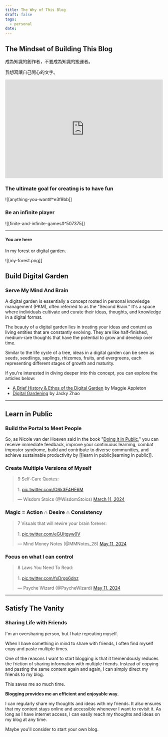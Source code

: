 ```yaml
---
title: The Why of This Blog
draft: false
tags:
  - personal
date:
---
```

## The Mindset of Building This Blog

成為知識的創作者，不要成為知識的搬運者。

我想寫讓自己開心的文字。



<iframe width="100%" height="315" src="https://glasp.co/highlight-embed?u=AL07j8p1wFZNJDpb25gOBKN6eai2&d=76dd2823d52828aff3d1&h=veFdQbIeSbRquoV4&m=h" frameborder="0" allow="accelerometer; autoplay; clipboard-write; encrypted-media; gyroscope; picture-in-picture" allowfullscreen></iframe>

### The ultimate goal for creating is to have fun
![[anything-you-want#^e3f9bb]]

### Be an infinite player
![[finite-and-infinite-games#^507375]]


---
#### You are here

In my forest or digital garden.

![[my-forest.png]]
## Build Digital Garden

### Serve My Mind And Brain

A digital garden is essentially a concept rooted in personal knowledge management (PKM), often referred to as the "Second Brain." It's a space where individuals cultivate and curate their ideas, thoughts, and knowledge in a digital format.

The beauty of a digital garden lies in treating your ideas and content as living entities that are constantly evolving. They are like half-finished, medium-rare thoughts that have the potential to grow and develop over time.

Similar to the life cycle of a tree, ideas in a digital garden can be seen as seeds, seedlings, saplings, rhizomes, fruits, and evergreens, each representing different stages of growth and maturity.

If you're interested in diving deeper into this concept, you can explore the articles below:
- [A Brief History & Ethos of the Digital Garden](https://maggieappleton.com/garden-history) by Maggie Appleton
- [Digital Gardening](https://jzhao.xyz/posts/digital-gardening) by Jacky Zhao

---
## Learn in Public

### Build the Portal to Meet People

So, as Nicole van der Hoeven said in the book "[Doing it in Public](https://doingitinpublic.com/Doing-It-in-Public/Introduction#why-should-you-learn-in-public)," you can receive immediate feedback, improve your continuous learning, combat impostor syndrome, build and contribute to diverse communities, and achieve sustainable productivity by [[learn in public|learning in public]].

### Create Multiple Versions of Myself

<blockquote class="twitter-tweet"><p lang="en" dir="ltr">9 Self-Care Quotes:<br><br>1. <a href="https://t.co/OSk3F4HE6M">pic.twitter.com/OSk3F4HE6M</a></p>&mdash; Wisdom Stoics (@WisdomStoics) <a href="https://twitter.com/WisdomStoics/status/1767126780333437240?ref_src=twsrc%5Etfw">March 11, 2024</a></blockquote> <script async src="https://platform.twitter.com/widgets.js" charset="utf-8"></script>

### Magic = Action ∩ Desire ∩ Consistency
<blockquote class="twitter-tweet"><p lang="en" dir="ltr">7 Visuals that will rewire your brain forever:<br><br>1. <a href="https://t.co/eGUItgyw0V">pic.twitter.com/eGUItgyw0V</a></p>&mdash; Mind Money Notes (@MMNotes_28) <a href="https://twitter.com/MMNotes_28/status/1789281339503472792?ref_src=twsrc%5Etfw">May 11, 2024</a></blockquote> <script async src="https://platform.twitter.com/widgets.js" charset="utf-8"></script>

### Focus on what I can control
<blockquote class="twitter-tweet"><p lang="en" dir="ltr">8 Laws You Need To Read:<br><br>1. <a href="https://t.co/fxDrgo6dnz">pic.twitter.com/fxDrgo6dnz</a></p>&mdash; Psyche Wizard (@PsycheWizard) <a href="https://twitter.com/PsycheWizard/status/1789184981744697355?ref_src=twsrc%5Etfw">May 11, 2024</a></blockquote> <script async src="https://platform.twitter.com/widgets.js" charset="utf-8"></script>

---
## Satisfy The Vanity

### Sharing Life with Friends

I'm an oversharing person, but I hate repeating myself.

When I have something in mind to share with friends, I often find myself copy and paste multiple times. 

One of the reasons I want to start blogging is that it tremendously reduces the friction of sharing information with multiple friends. Instead of copying and pasting the same content again and again, I can simply direct my friends to my blog. 

This saves me so much time.

**Blogging provides me an efficient and enjoyable way.**

I can regularly share my thoughts and ideas with my friends. It also ensures that my content stays online and accessible whenever I want to revisit it. As long as I have internet access, I can easily reach my thoughts and ideas on my blog at any time.

Maybe you'll consider to start your own blog.